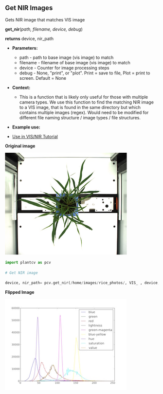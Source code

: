 ## Get NIR Images

Gets NIR image that matches VIS image 

**get_nir**(*path, filename, device, debug*)

**returns** device, nir_path

- **Parameters:**
    - path - path to base image (vis image) to match
    - filename - filename of base image (vis image) to match
    - device - Counter for image processing steps
    - debug - None, "print", or "plot". Print = save to file, Plot = print to screen. Default = None
- **Context:**
    - This is a function that is likely only useful for those with multiple camera types. We use this function to find the matching NIR image to a VIS image,
that is found in the same directory but which contains multiple images (regex). Would need to be modified for different file naming structure / image types / file structures.  

- **Example use:**
 - [Use in VIS/NIR Tutorial]()

**Original image**

![Screenshot](img/documentation_images/analyze_color/original_image.jpg)

```python
import plantcv as pcv

# Get NIR image

device, nir_path= pcv.get_nir(/home/images/rice_photos/, VIS_ , device, debug="print")

```

**Flipped Image**

![Screenshot](img/documentation_images/analyze_color/color_histogram.jpg)
